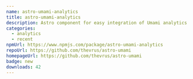 ```yaml
---
name: astro-umami-analytics
title: astro-umami-analytics
description: Astro component for easy integration of Umami analytics
categories:
  - analytics
  - recent
npmUrl: https://www.npmjs.com/package/astro-umami-analytics
repoUrl: https://github.com/thevrus/astro-umami
homepageUrl: https://github.com/thevrus/astro-umami
badge: new
downloads: 42
---
```

